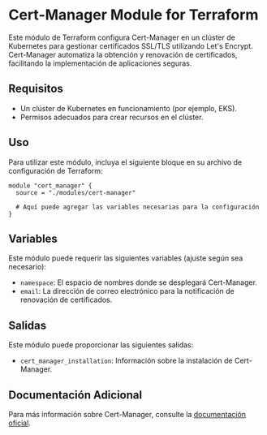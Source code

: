 # Cert-Manager Module for Terraform

Este módulo de Terraform configura Cert-Manager en un clúster de Kubernetes para gestionar certificados SSL/TLS utilizando Let's Encrypt. Cert-Manager automatiza la obtención y renovación de certificados, facilitando la implementación de aplicaciones seguras.

## Requisitos

- Un clúster de Kubernetes en funcionamiento (por ejemplo, EKS).
- Permisos adecuados para crear recursos en el clúster.

## Uso

Para utilizar este módulo, incluya el siguiente bloque en su archivo de configuración de Terraform:

```hcl
module "cert_manager" {
  source = "./modules/cert-manager"

  # Aquí puede agregar las variables necesarias para la configuración
}
```

## Variables

Este módulo puede requerir las siguientes variables (ajuste según sea necesario):

- `namespace`: El espacio de nombres donde se desplegará Cert-Manager.
- `email`: La dirección de correo electrónico para la notificación de renovación de certificados.

## Salidas

Este módulo puede proporcionar las siguientes salidas:

- `cert_manager_installation`: Información sobre la instalación de Cert-Manager.

## Documentación Adicional

Para más información sobre Cert-Manager, consulte la [documentación oficial](https://cert-manager.io/docs/).